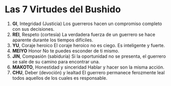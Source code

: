 # Las 7 Virtudes del Bushido
1. **GI**, Integridad (Justicia)
    Los guerreros hacen un compromiso completo con sus decisiones.
2. **REI**, Respeto (cortesía)
    La verdadera fuerza de un guerrero se hace aparente durante los tiempos difíciles.
3. **YU**, Coraje heroico
    El coraje heroico no es ciego. Es inteligente y fuerte.
4. **MEIYO** Honor
    No te puedes esconder de ti mismo.
5. **JIN**, Compasión (sabiduría)
    Si la oportunidad no se presenta, el guerrero se sale de su camino para encontrar una.
6. **MAKOTO**, Honestidad y sinceridad
    Hablar y hacer son la misma acción.
7. **CHU**, Deber (devoción) y lealtad
    El guerrero permanece ferozmente leal todos aquellos de los cuales es responsable.
